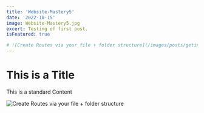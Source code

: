```yaml
---
title: 'Website-Mastery5'
date: '2022-10-15'
image: Website-Mastery5.jpg
excert: Testing of first post.
isFeatured: true

# ![Create Routes via your file + folder structure](/images/posts/geting-started/getting-started-nextjs.png)
---
```

# This is a Title
This is a standard Content

![Create Routes via your file + folder structure](Website-Mastery5.jpg)